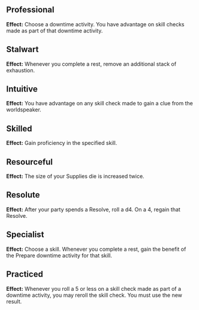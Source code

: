 ## Professional
**Effect:** Choose a downtime activity. You have advantage on skill checks made as part of that downtime activity.

## Stalwart
**Effect:** Whenever you complete a rest, remove an additional stack of exhaustion.

## Intuitive
**Effect:** You have advantage on any skill check made to gain a clue from the worldspeaker.

## Skilled
**Effect:** Gain proficiency in the specified skill.

## Resourceful
**Effect:** The size of your Supplies die is increased twice.

## Resolute
**Effect:** After your party spends a Resolve, roll a d4. On a 4, regain that Resolve.

## Specialist
**Effect:** Choose a skill. Whenever you complete a rest, gain the benefit of the Prepare downtime activity for that skill.

## Practiced
**Effect:** Whenever you roll a 5 or less on a skill check made as part of a downtime activity, you may reroll the skill check. You must use the new result.

